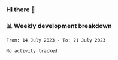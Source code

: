 ### Hi there 👋

### 📊 Weekly development breakdown
<!--START_SECTION:waka-->

```txt
From: 14 July 2023 - To: 21 July 2023

No activity tracked
```

<!--END_SECTION:waka-->
